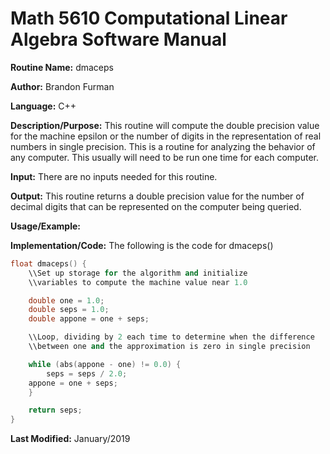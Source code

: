 # Math 5610 Computational Linear Algebra Software Manual

**Routine Name:** dmaceps

**Author:** Brandon Furman

**Language:** C++

**Description/Purpose:** This routine will compute the double precision value for the machine epsilon or the number of digits
in the representation of real numbers in single precision. This is a routine for analyzing the behavior of any computer. This
usually will need to be run one time for each computer.

**Input:** There are no inputs needed for this routine.

**Output:** This routine returns a double precision value for the number of decimal digits that can be represented on the
computer being queried.

**Usage/Example:**

**Implementation/Code:** The following is the code for dmaceps()

```C++
float dmaceps() {
	\\Set up storage for the algorithm and initialize
	\\variables to compute the machine value near 1.0

	double one = 1.0;
	double seps = 1.0;
	double appone = one + seps;

	\\Loop, dividing by 2 each time to determine when the difference
	\\between one and the approximation is zero in single precision

	while (abs(appone - one) != 0.0) {
		seps = seps / 2.0;
	appone = one + seps;
	}

	return seps;
}
```

**Last Modified:** January/2019